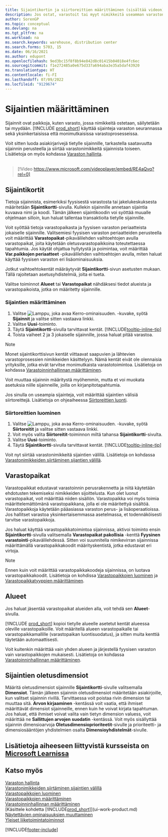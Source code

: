 ```yaml
---
title: Sijaintikortin ja siirtoreittien määrittäminen (sisältää videon)
description: Jos ostat, varastoit tai myyt nimikkeitä useamman varaston avulla, sijaintikortti ja siirtoreitit on määritettävä jokaiselle sijainnille.
author: SorenGP
ms.topic: conceptual
ms.devlang: na
ms.tgt_pltfrm: na
ms.workload: na
ms.search.keywords: warehouse, distribution center
ms.search.forms: 5703, 15
ms.date: 06/16/2021
ms.author: edupont
ms.openlocfilehash: 9ed3bc15f8f8b94e842d8c01415b04018e4fc6ec
ms.sourcegitcommit: f1e272485a0e675d337a694aba3e35a5daf43920
ms.translationtype: HT
ms.contentlocale: fi-FI
ms.lasthandoff: 07/09/2022
ms.locfileid: "9129674"
---
```

# <a name="set-up-locations"></a>Sijaintien määrittäminen

Sijainnit ovat paikkoja, kuten varasto, jossa nimikkeitä ostetaan, säilytetään tai myydään. [!INCLUDE [prod_short](includes/prod_short.md)] käyttää sijainteja varaston seurannassa sekä yksinkertaisissa että monimutkaisissa varastoprosesseissa.

Voit sitten luoda asiakirjarivejä tietylle sijainnille, tarkastella saatavuutta sijainnin perusteella ja siirtää varastonimikkeitä sijainnista toiseen. Lisätietoja on myös kohdassa [Varaston hallinta](inventory-manage-inventory.md).
<br><br>  
  
> [!Video https://www.microsoft.com/videoplayer/embed/RE4aQvq?rel=0]

## <a name="location-cards"></a>Sijaintikortit

Tietoja sijainnista, esimerkiksi fyysisestä varastosta tai jakelukeskuksesta määritetään **Sijaintikortti**-sivulla. Kullekin sijainnille annetaan sijaintia kuvaava nimi ja koodi. Tämän jälkeen sijaintikoodin voi syöttää muualle ohjelmaan silloin, kun haluat tallentaa transaktioita tietylle sijainnille.  

Voit syöttää tietoja varastopaikasta ja fyysisen varaston periaatteista jokaiselle sijainnille. Valitsemiesi fyysisen varaston periaatteiden perusteella voit määrittää **Varastopaikat**-pikavälilehden vaihtoehtojen avulla varastopaikat, joita käytetään oletusvarastopaikkoina toteutettaessa tapahtumia. Jos käytät ohjattua hyllytystä ja poimintaa, voit määrittää **Var.paikkojen periaatteet** -pikavälilehden vaihtoehtojen avulla, miten haluat käyttää fyysisen varaston eri lisäominaisuuksia.  

Jotkut vaihtoehtokentät määräytyvät **Sijaintikortti**-sivun asetusten mukaan. Tällä rajoitetaan asetusyhdistelmiä, joita ei tueta.  

Valitse toiminnot **Alueet** tai **Varastopaikat** nähdäksesi tiedot alueista ja varastopaikoista, jotka on määritetty sijainnille.

### <a name="to-set-up-a-location"></a>Sijaintien määrittäminen

1. Valitse ![Lamppu, joka avaa Kerro-ominaisuuden.](media/ui-search/search_small.png "Kerro, mitä haluat tehdä") -kuvake, syötä **Sijainnit** ja valitse sitten vastaava linkki.
2. Valitse **Uusi**-toiminto.
3. Täytä **Sijaintikortti**-sivulla tarvittavat kentät. [!INCLUDE[tooltip-inline-tip](includes/tooltip-inline-tip_md.md)]
4. Toista vaiheet 2 ja 3 jokaiselle sijainnille, jossa haluat pitää varastoa.

> [!NOTE]  
> Monet sijaintikorttisivun kentät viittaavat saapuvien ja lähtevien varastoprosessien nimikkeiden käsittelyyn. Nämä kentät eivät ole olennaisia yrityksille, jotka eivät tarvitse monimutkaista varastotoimintoa. Lisätietoja on kohdassa [Varastoinninhallinnan määrittäminen](warehouse-setup-warehouse.md).

Voit muuttaa sijainnin määritystä myöhemmin, mutta et voi muokata asetuksia niille sijainneille, joilla on kirjanpitotapahtumia.  

Jos sinulla on useampia sijainteja, voit määrittää sijaintien välisiä siirtoreittejä. Lisätietoja on ohjeaiheessa [Siirtoreittien luonti](inventory-how-setup-locations.md#to-create-a-transfer-route). 

### <a name="to-create-a-transfer-route"></a>Siirtoreittien luominen

1. Valitse ![Lamppu, joka avaa Kerro-ominaisuuden.](media/ui-search/search_small.png "Kerro, mitä haluat tehdä") -kuvake, syötä **Siirtoreitit** ja valitse sitten vastaava linkki.
2. Voit myös valita **Siirtoreitit**-toiminnon miltä tahansa **Sijaintikortti**-sivulta.
3. Valitse **Uusi**-toiminto.
4. Täytä **Sijaintikortti**-sivulla tarvittavat kentät. [!INCLUDE[tooltip-inline-tip](includes/tooltip-inline-tip_md.md)]

Voit nyt siirtää varastonimikkeitä sijaintien välillä. Lisätietoja on kohdassa [Varastonimikkeiden siirtäminen sijantien välillä](inventory-how-transfer-between-locations.md).    

## <a name="bins"></a>Varastopaikat

Varastopaikkat edustavat varastoinnin perusrakennetta ja niitä käytetään ehdotusten tekemiseksi nimikkeiden sijoittelusta. Kun olet luonut varastopaikat, voit määrittää niiden sisällön. Varastopaikka voi myös toimia määrittelemättömänä varastopaikkana, jolla ei ole määritettyä sisältöä. Varastopaikkoja käytetään pääasiassa varaston perus- ja lisäoperaatioissa. Jos hallitset varastoa yksinkertaisemmassa asetelmassa, et todennäköisesti tarvitse varastopaikkoja.

Jos haluat käyttää varastopaikkatoimintoa sijainnissa, aktivoi toiminto ensin **Sijaintikortti**-sivulla valitsemalla **Varastopaikat pakollisia** -kenttä **Fyysinen varastointi**-pikavälilehdessä. Sitten voi suunnitella nimikevirran sijainnissa määrittämällä varastopaikkakoodit määrityskentistä, jotka edustavat eri virtoja.

> [!NOTE]
> Ennen kuin voit määrittää varastopaikkakoodeja sijainnissa, on luotava varastopaikkakoodit. Lisätietoja on kohdissa [Varastopaikkojen luominen](warehouse-how-to-create-individual-bins.md) ja [Varastopaikkatyyppien määrittäminen](warehouse-how-to-set-up-bin-types.md).  

## <a name="zones"></a>Alueet

Jos haluat jäsentää varastopaikat alueiden alla, voit tehdä sen **Alueet**-sivulla.

[!INCLUDE [prod_short](includes/prod_short.md)] kopioi tietylle alueelle asetetut kentät alueessa oleville varastopaikoille. Voit määritellä alueen varastopaikalle tai varastopaikkamallille (varastopaikan luontisuodatus), ja sitten muita kenttiä täytetään automaattisesti.

Voit kuitenkin määrittää vain yhden alueen ja järjestellä fyysisen varaston vain varastopaikkojen mukaisesti. Lisätietoja on kohdassa [Varastoinninhallinnan määrittäminen](warehouse-setup-warehouse.md).  

## <a name="default-dimensions-for-locations"></a>Sijaintien oletusdimensiot
Määritä oletusdimensiot sijainnille **Sijaintikortti**-sivulle valitsemalla **Dimensiot**. Tämän jälkeen sijainnin oletusdimensiot määritetään asiakirjoille, kun valitset sijainnin rivillä. Tarvittaessa voit poistaa rivin dimension tai muuttaa sitä. **Arvon kirjaaminen** -kentässä voit vaatia, että ihmiset määrittävät dimensiot sijainneille, ennen kuin he voivat kirjata tapahtuman. Jos haluat, että ihmiset voivat valita vain tietyn dimension valuess, voit määrittää ne **Sallittujen arvojen suodatin** -kentässä. Voit myös sisällyttää sijainnin dimensioarvoja **Oletusdimensioprioriteetit**-sivulle ja prioriteetti- ja dimensiosääntöjen yhdistelmien osalta **Dimensioyhdistelmät**-sivulle.

## <a name="see-related-training-at-microsoft-learn"></a>Lisätietoja aiheeseen liittyvistä kursseista on [Microsoft Learnissa](/learn/modules/trade-set-up-dynamics-365-business-central/)

## <a name="see-also"></a>Katso myös

[Varaston hallinta](inventory-manage-inventory.md)  
[Varastonimikkeiden siirtäminen sijaintien välillä](inventory-how-transfer-between-locations.md)  
[Varastopaikkojen luominen](warehouse-how-to-create-individual-bins.md)  
[Varastopaikkojen määrittäminen](warehouse-how-to-set-up-bin-types.md)  
[Varastoinninhallinnan määrittäminen](warehouse-setup-warehouse.md)  
[Käsittele kohdetta [!INCLUDE[prod_short](includes/prod_short.md)]](ui-work-product.md)  
[Näytettävien ominaisuuksien muuttaminen](ui-experiences.md)  
[Yleiset liiketoimintatoiminnot](ui-across-business-areas.md)


[!INCLUDE[footer-include](includes/footer-banner.md)]